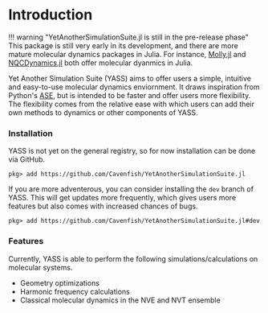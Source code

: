 # Introduction

!!! warning "YetAnotherSimulationSuite.jl is still in the pre-release phase"
    This package is still very early in its development, and there are more mature molecular dynamics packages in Julia. For instance, [Molly.jl](https://juliamolsim.github.io/Molly.jl/stable/) and [NQCDynamics.jl](https://nqcd.github.io/NQCDynamics.jl/stable/) both offer molecular dyanmics in Julia.

Yet Another Simulation Suite (YASS) aims to offer users a simple, intuitive and easy-to-use molecular dynamics enviornment. It draws inspiration from Python's [ASE](https://wiki.fysik.dtu.dk/ase/index.html), but is intended to be faster and offer users more flexibility. The flexibility comes from the relative ease with which users can add their own methods to dynamics or other components of YASS.

### Installation

YASS is not yet on the general registry, so for now installation can be done via GitHub.

```julia-repl
pkg> add https://github.com/Cavenfish/YetAnotherSimulationSuite.jl
```

If you are more adventerous, you can consider installing the `dev` branch of YASS. This will get updates more frequently, which gives users more features but also comes with increased chances of bugs. 

```julia-repl
pkg> add https://github.com/Cavenfish/YetAnotherSimulationSuite.jl#dev
```

### Features

Currently, YASS is able to perform the following simulations/calculations on molecular systems.
  
  - Geometry optimizations
  - Harmonic frequency calculations
  - Classical molecular dynamics in the NVE and NVT ensemble